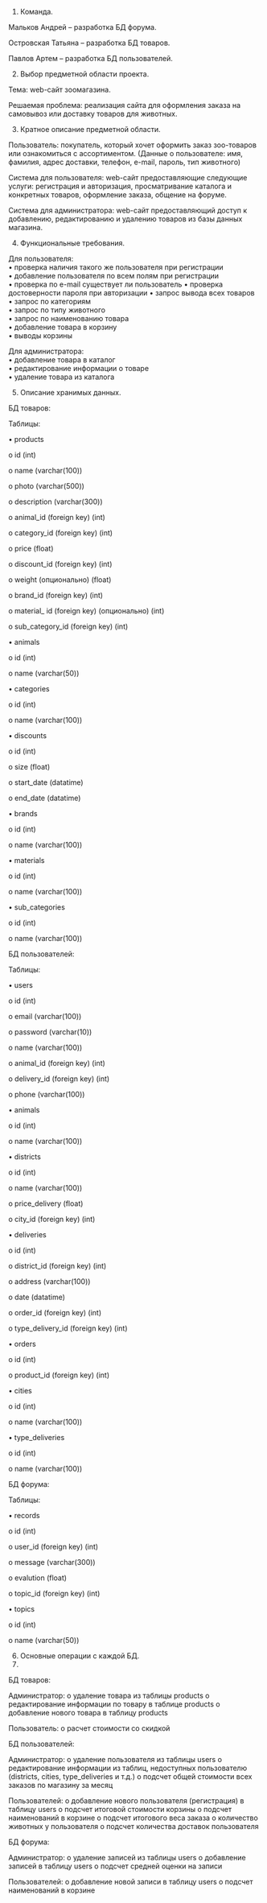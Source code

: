 1. Команда.

Мальков Андрей – разработка БД форума.

Островская Татьяна – разработка БД товаров.

Павлов Артем – разработка БД пользователей.

2. Выбор предметной области проекта.

Тема: web-сайт зоомагазина.

Решаемая проблема: реализация сайта для оформления заказа на самовывоз или доставку товаров для животных.

3. Кратное описание предметной области.

Пользователь: покупатель, который хочет оформить заказ зоо-товаров или ознакомиться с ассортиментом. (Данные о пользователе: имя, фамилия, адрес доставки, телефон, e-mail, пароль, тип животного)

Система для пользователя: web-сайт предоставляющие следующие услуги: регистрация и авторизация, просматривание каталога и конкретных товаров, оформление заказа, общение на форуме.

Система для администратора: web-сайт предоставляющий доступ к добавлению, редактированию и удалению товаров из базы данных магазина.

4. Функциональные требования.

Для пользователя:  
•	проверка наличия такого же пользователя при регистрации  
•	добавление пользователя по всем полям при регистрации   
•	проверка по e-mail существует ли пользователь
•	проверка достоверности пароля при авторизации
•	запрос вывода всех товаров   
•	запрос по категориям  
•	запрос по типу животного  
•	запрос по наименованию товара  
•	добавление товара в корзину  
•	выводы корзины  

Для администратора:  
•	добавление товара в каталог  
•	редактирование информации о товаре  
•	удаление товара из каталога

5. Описание хранимых данных.

БД товаров: 

Таблицы:  

•	products

o	id (int)

o	name (varchar(100))

o	photo (varchar(500))

o	description (varchar(300))

o	animal_id (foreign key) (int)

o	category_id (foreign key) (int)

o	price (float)

o	discount_id (foreign key) (int)

o	weight (опционально) (float)

o	brand_id (foreign key) (int)

o	material_ id (foreign key) (опционально) (int)

o	sub_category_id (foreign key) (int)

•	animals 

o	id (int)

o	name (varchar(50))

•	categories 

o	id (int)

o	name (varchar(100))

•	discounts 

o	id (int)

o	size (float)

o	start_date (datatime)

o	end_date (datatime)

•	brands 

o	id (int)

o	name (varchar(100))

•	materials

o	id (int)

o	name (varchar(100))

•	sub_categories

o	id (int)

o	name (varchar(100))

БД пользователей:  

Таблицы: 

•	users 

o	id (int)

o	email (varchar(100))

o	password (varchar(10))

o	name (varchar(100))

o	animal_id (foreign key) (int)

o	delivery_id (foreign key) (int)

o	phone (varchar(100))

•	animals 

o	id (int)

o	name (varchar(100))

•	districts 

o	id (int)

o	name (varchar(100))

o	price_delivery (float)

o	city_id (foreign key) (int)

•	deliveries

o	id (int)

o	district_id (foreign key) (int)

o	address (varchar(100))

o	date (datatime)

o	order_id (foreign key) (int)

o	type_delivery_id (foreign key) (int)

•	orders

o	id (int)

o	product_id (foreign key) (int)

•	cities

o	id (int)

o	name (varchar(100)) 

•	type_deliveries

o	id (int)

o	name (varchar(100)) 

БД форума: 

Таблицы:

•	records

o	id (int)

o	user_id (foreign key) (int)

o	message (varchar(300))

o	evalution  (float)

o	topic_id (foreign key) (int)

•	topics

o	id (int)

o	name (varchar(50))

6. Основные операции с каждой БД.
7. 
БД товаров:

Администратор:
o	удаление товара из таблицы products
o	редактирование информации по товару в таблице products
o	добавление нового товара в таблицу products

Пользователь: 
o	расчет стоимости со скидкой

БД пользователей:

Администратор:
o	удаление пользователя из таблицы users 
o	редактирование информации из таблиц, недоступных пользователю (districts, cities, type_deliveries и т.д.)
o	подсчет общей стоимости всех заказов по магазину за месяц

Пользователей:
o	добавление нового пользователя (регистрация) в таблицу users
o	подсчет итоговой стоимости корзины
o	подсчет наименований в корзине
o	подсчет итогового веса заказа
o	количество животных у пользователя 
o	подсчет количества доставок пользователя

БД форума:

Администратор:
o	удаление записей из таблицы  users
o	добавление записей в таблицу users
o	подсчет средней оценки на записи

Пользователей:
o	добавление новой записи в таблицу users
o	подсчет наименований в корзине

